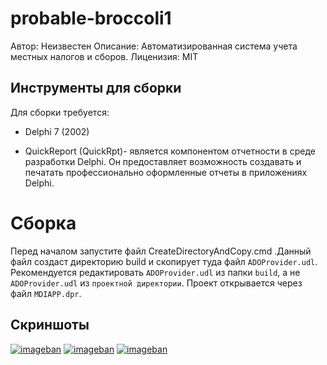 # probable-broccoli1
Автор: Неизвестен
Описание:
Автоматизированная система учета местных налогов и сборов.
Лиценизия: MIT


## Инструменты для сборки 
Для сборки требуется:

* Delphi 7 (2002)

* QuickReport (QuickRpt)- является компонентом отчетности в среде разработки Delphi. Он предоставляет возможность создавать и печатать профессионально оформленные отчеты в приложениях Delphi.


# Сборка 

Перед началом запустите файл CreateDirectoryAndCopy.cmd .Данный файл создаст директорию build и скопирует туда файл `ADOProvider.udl`.
Рекомендуется редактировать `ADOProvider.udl` из папки `build`, а не  `ADOProvider.udl` из `проектной директории`.
Проект открывается через файл `MDIAPP.dpr`.

## Скриншоты
[![imageban](https://i1.imageban.ru/thumbs/2023.06.08/4ab2ea227b702dcc268e7fab39efd627.png)](https://imageban.ru/show/2023/06/08/4ab2ea227b702dcc268e7fab39efd627/png)
[![imageban](https://i4.imageban.ru/thumbs/2023.06.08/f2bc5299c75c3a95310ab1d13be45278.png)](https://imageban.ru/show/2023/06/08/f2bc5299c75c3a95310ab1d13be45278/png)
[![imageban](https://i5.imageban.ru/thumbs/2023.06.08/7629b49d02c72ad848c4ea3e6764adf6.png)](https://imageban.ru/show/2023/06/08/7629b49d02c72ad848c4ea3e6764adf6/png)
